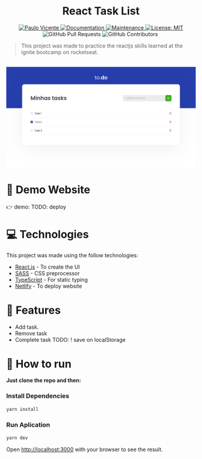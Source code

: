 <h1 align="center">React Task List</h1>

<p align="center">
  <a href="https://www.linkedin.com/in/paulo-vicente-6abab0198/">
    <img alt="Paulo Vicente" src="https://img.shields.io/badge/-PauloVicente-03B0E8?style=flat&logo=Linkedin&logoColor=white" />
  </a>
  <a href="https://github.com/0xb0b1/todo-list-reactjs#readme">
    <img alt="Documentation" src="https://img.shields.io/badge/documentation-yes-03B0E8.svg" target="_blank" />
  </a>
  <a href="https://github.com/0xb0b1/todo-list-reactjs/graphs/commit-activity">
    <img alt="Maintenance" src="https://img.shields.io/badge/Maintained%3F-yes-03B0E8.svg" target="_blank" />
  </a>
  <a href="https://github.com/0xb0b1/todo-list-reactjs/blob/master/LICENSE">
    <img alt="License: MIT" src="https://img.shields.io/badge/License-MIT-03B0E8.svg" target="_blank" />
  </a>
  <img alt="GitHub Pull Requests" src="https://img.shields.io/github/issues-pr/0xb0b1/todo-list-reactjs?color=03B0E8" />
  <img alt="GitHub Contributors" src="https://img.shields.io/github/contributors/0xb0b1/todo-list-reactjs?color=03B0E8" />
  <img alt="" src="https://img.shields.io/github/repo-size/0xb0b1/todo-list-reactjs?color=03B0E8" />
</p>

> This project was made to practice the reactjs skills learned at the ignite bootcamp on rocketseat.


<br />
<div align="center">
  <img src="https://github.com/0xb0b1/todo-list-reactjs/blob/main/screenshot.jpg" width="720">
</div>

# :eyes: Demo Website
👉  demo: TODO: deploy

# :computer: Technologies
This project was made using the follow technologies:

* [React.js](https://reactjs.org/) - To create the UI
* [SASS](https://sass-lang.com/) - CSS preprocessor
* [TypeScript](https://typescriptlang.org) - For static typing
* [Netlify](https://www.netlify.com/) - To deploy website     

# :rocket: Features

- Add task.
- Remove task
- Complete task
  TODO:
    ! save on localStorage

# :construction_worker: How to run
**Just clone the repo and then:**

### Install Dependencies
```bash
yarn install
```
### Run Aplication
```bash 
yarn dev 
```

Open [http://localhost:3000](http://localhost:8080) with your browser to see the result.
<br>
